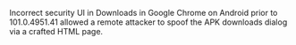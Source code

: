 Incorrect security UI in Downloads in Google Chrome on Android prior to 101.0.4951.41 allowed a remote attacker to spoof the APK downloads dialog via a crafted HTML page.